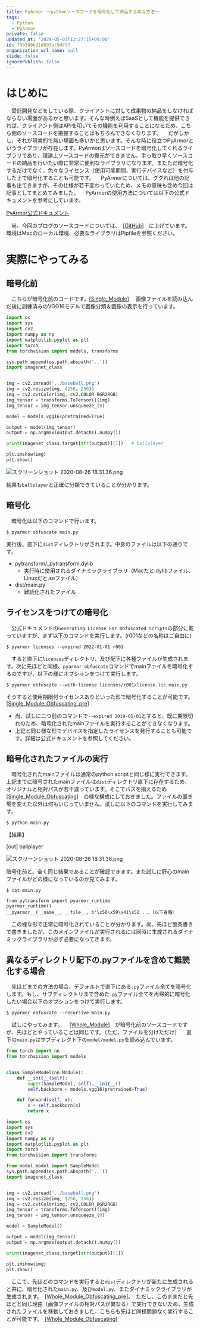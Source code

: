```yaml
---
title: PyArmor 〜pythonソースコードを暗号化して納品する楽な方法〜
tags:
  - Python
  - PyArmor
private: false
updated_at: '2024-05-03T12:27:15+09:00'
id: f38380bd1d097ac9d797
organization_url_name: null
slide: false
ignorePublish: false
---
```

# はじめに
　受託開発などをしている際、クライアントに対して成果物の納品をしなければならない場面があるかと思います。そんな時例えばSaaSとして機能を提供できれば、クライアント側はAPIを叩いてその機能を利用することになるため、こちら側のソースコードを把握することはもちろんできなくなります。
　だがしかし、それが現実的で無い場面も多いかと思います。そんな時に役立つPyArmorというライブラリが存在します。PyArmorはソースコードを暗号化してくれるライブラリであり、理論上ソースコードの復元ができません。手っ取り早くソースコードの納品を行いたい際に非常に便利なライブラリになります。またただ暗号化するだけでなく、色々なライセンス（使用可能期間、実行デバイスなど）を付与した上で暗号化することも可能です。
　PyArmorについては、ググれば他の記事も出てきますが、その仕様が若干変わっていたため、メモの意味も含め今回は記事としてまとめてみました。
　PyArmorの使用方法については以下の公式ドキュメントを参考にしています。

[PyArmor公式ドキュメント](https://pyarmor.readthedocs.io/en/latest/)

　尚、今回のブログのソースコードについては、　[[GitHub]](https://github.com/spider-man-tm/PyArmor)　に上げています。環境はMacのローカル環境、必要なライブラリはPipfileを参照ください。

# 実際にやってみる

## 暗号化前
　こちらが暗号化前のコードです。[[Single_Module]](https://github.com/spider-man-tm/PyArmor/tree/master/Single_Module)
　画像ファイルを読み込んだ後に訓練済みのVGG16モデルで画像分類＆画像の表示を行っています。

```Single_Module/main.py
import os
import sys
import cv2
import numpy as np
import matplotlib.pyplot as plt
import torch
from torchvision import models, transforms

sys.path.append(os.path.abspath('..'))
import imagenet_class


img = cv2.imread('../baseball.png')
img = cv2.resize(img, (256, 256))
img = cv2.cvtColor(img, cv2.COLOR_BGR2RGB)
img_tensor = transforms.ToTensor()(img)
img_tensor = img_tensor.unsqueeze_(0)

model = models.vgg16(pretrained=True)

output = model(img_tensor)
output = np.argmax(output.detach().numpy())

print(imagenet_class.target[str(output)][1])   # ballplayer

plt.imshow(img)
plt.show()
```
![スクリーンショット 2020-08-26 18.31.36.png](https://qiita-image-store.s3.ap-northeast-1.amazonaws.com/0/323251/c8359371-f016-4653-0b61-16ade24fdb8d.png)

結果も`ballplayer`と正確に分類できていることが分かります。

## 暗号化
　暗号化は以下のコマンドで行います。

```
$ pyarmor obfuscate main.py
```

実行後、直下に`dist`ディレクトリがされます。中身のファイルは以下の通りです。

- pytransform/_pytransform.dylib
    - 実行時に使用されるダイナミックライブラリ（Macだと.dylibファイル、Linuxだと.soファイル）
- dist/main.py
    - 難読化されたファイル

## ライセンスをつけての暗号化
　公式ドキュメントの`Generating License For Obfuscated Scripts`の部分に載っていますが、まず以下のコマンドを実行します。(r001などの名称はご自由に)

```
$ pyarmor licenses --expired 2022-01-01 r001
```

　すると直下に`licenses`ディレクトリ、及び配下に各種ファイルが生成されます。次に先ほどと同様、`pyarmor obfuscate`コマンドでmainファイルを暗号化するのですが、以下の様にオプションをつけて実行します。

```
$ pyarmor obfuscate --with-license licenses/r001/license.lic main.py
```

そうすると使用期限付ライセンスありといった形で暗号化することが可能です。[[Single_Module_Obfuscating_pre]](https://github.com/spider-man-tm/PyArmor/tree/master/Single_Module_Obfuscating_pre)

- 尚、試しに二つ前のコマンドで`--expired 2019-01-01`とすると、既に期限切れのため、暗号化されたmainファイルを実行することができなくなります。
- 上記と同じ様な形でデバイスを指定したライセンスを発行することも可能です。詳細は公式ドキュメントを参照してください。

## 暗号化されたファイルの実行
　暗号化されたmainファイルは通常のpython scriptと同じ様に実行できます。上記までに暗号されたmainファイルは`dist`ディレクトリ直下に存在するため、オリジナルと相対パスが若干違っています。そこでパスを揃えるため　[[Single_Module_Obfuscating]](https://github.com/spider-man-tm/PyArmor/tree/master/Single_Module_Obfuscating)　の様な構成にしておきました。ファイルの置き場を変えた以外は何もいじっていません。試しに以下のコマンドを実行してみます。

```
$ python main.py
```

【結果】

[out] ballplayer

![スクリーンショット 2020-08-26 18.31.36.png](https://qiita-image-store.s3.ap-northeast-1.amazonaws.com/0/323251/d9ec9b79-09f9-a017-37d3-2bebfac21e5d.png)

暗号化前と、全く同じ結果であることが確認できます。また試しに肝心のmainファイルがどの様になっているのか見てみます。

```
$ cat main.py

from pytransform import pyarmor_runtime
pyarmor_runtime()
__pyarmor__(__name__, __file__, b'\x50\x59\x41\x52 ...（以下省略）

```

　この様な形で正常に暗号化されていることが分かります。尚、先ほど箇条書きで書きましたが、このメインファイルが実行されるには同時に生成されるダイナミックライブラリが必ず必要になってきます。

## 異なるディレクトリ配下の.pyファイルを含めて難読化する場合
　先ほどまでの方法の場合、デフォルトで直下にある`.py`ファイル全てを暗号化します。もし、サブディレクトリまで含めた`.py`ファイル全てを再帰的に暗号化したい場合以下のオプションをつけて実行します。

```
$ pyarmor obfuscate --recursive main.py
```

　試しにやってみます。
　[[Whole_Module]](https://github.com/spider-man-tm/PyArmor/tree/master/Whole_Module)　が暗号化前のソースコードですが、先ほどとやっていることは同じです。（ただ、ファイルを分けただけ）
　直下の`main.py`はサブディレクト下の`model/model.py`を読み込んでいます。

```Whole_Module/model/model.py
from torch import nn
from torchvision import models


class SampleModel(nn.Module):
    def __init__(self):
        super(SampleModel, self).__init__()
        self.backborn = models.vgg16(pretrained=True)

    def forward(self, x):
        x = self.backborn(x)
        return x

```

```Whole_Module/main.py
import os
import sys
import cv2
import numpy as np
import matplotlib.pyplot as plt
import torch
from torchvision import transforms

from model.model import SampleModel
sys.path.append(os.path.abspath('..'))
import imagenet_class


img = cv2.imread('../baseball.png')
img = cv2.resize(img, (256, 256))
img = cv2.cvtColor(img, cv2.COLOR_BGR2RGB)
img_tensor = transforms.ToTensor()(img)
img_tensor = img_tensor.unsqueeze_(0)

model = SampleModel()

output = model(img_tensor)
output = np.argmax(output.detach().numpy())

print(imagenet_class.target[str(output)][1])

plt.imshow(img)
plt.show()

```

　ここで、先ほどのコマンドを実行すると`dist`ディレクトリが新たに生成されると共に、暗号化された`main.py`、及び`model.py`、またダイナミックライブラリが生成されます。　[[Whole_Module_Obfuscating_pre]](https://github.com/spider-man-tm/PyArmor/tree/master/Whole_Module_Obfuscating_pre)。　ただし、このままだと先ほどと同じ理由（画像ファイルの相対パスが異なる）で実行できないため、生成されたファイルを移動しておきました。こちらも先ほど同様問題なく実行することが可能です。　[[Whole_Module_Obfuscating]](https://github.com/spider-man-tm/PyArmor/tree/master/Whole_Module_Obfuscating)
